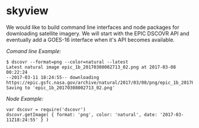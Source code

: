# skyview
We would like to build command line interfaces and node packages for downloading 
satellite imagery. We will start with the EPIC DSCOVR API and eventually add a
GOES-16 interface when it's API becomes available.

_Comand line Example:_

    $ dscovr --format=png --color=natural --latest
    Latest natural image epic_1b_20170308002713_02.png at 2017-03-08 00:22:24
    --2017-03-11 18:24:55-- downloading  https://epic.gsfc.nasa.gov/archive/natural/2017/03/08/png/epic_1b_20170308002713_02.png
    Saving to 'epic_1b_20170308002713_02.png'
    
_Node Example:_

    var dscovr = require('dscovr')
    dscovr.getImage( { format: 'png', color: 'natural', date: '2017-03-11Z18:24:55' } )